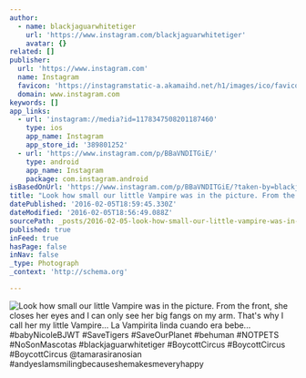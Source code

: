 ```yaml
---
author:
  - name: blackjaguarwhitetiger
    url: 'https://www.instagram.com/blackjaguarwhitetiger'
    avatar: {}
related: []
publisher:
  url: 'https://www.instagram.com'
  name: Instagram
  favicon: 'https://instagramstatic-a.akamaihd.net/h1/images/ico/favicon.ico/7cdab0872b15.ico'
  domain: www.instagram.com
keywords: []
app_links:
  - url: 'instagram://media?id=1178347508201187460'
    type: ios
    app_name: Instagram
    app_store_id: '389801252'
  - url: 'https://www.instagram.com/p/BBaVNDITGiE/'
    type: android
    app_name: Instagram
    package: com.instagram.android
isBasedOnUrl: 'https://www.instagram.com/p/BBaVNDITGiE/?taken-by=blackjaguarwhitetiger'
title: "Look how small our little Vampire was in the picture. From the front, she closes her eyes and I can only see her big fangs on my arm. That's why I call her my little Vampire... La Vampirita linda cuando era bebe... #babyNicoleBJWT #SaveTigers #SaveOurPlanet #behuman #NOTPETS #NoSonMascotas #blackjaguarwhitetiger #BoycottCircus #BoycottCircus #BoycottCircus @tamarasiranosian #andyesIamsmilingbecauseshemakesmeveryhappy"
datePublished: '2016-02-05T18:59:45.330Z'
dateModified: '2016-02-05T18:56:49.088Z'
sourcePath: _posts/2016-02-05-look-how-small-our-little-vampire-was-in-the-picture-from-t.md
published: true
inFeed: true
hasPage: false
inNav: false
_type: Photograph
_context: 'http://schema.org'

---
```

![Look how small our little Vampire was in the picture&period; From the front&comma; she closes her eyes and I can only see her big fangs on my arm&period; That's why I call her my little Vampire&period;&period;&period; La Vampirita linda cuando era bebe&period;&period;&period; &num;babyNicoleBJWT &num;SaveTigers &num;SaveOurPlanet &num;behuman &num;NOTPETS &num;NoSonMascotas &num;blackjaguarwhitetiger &num;BoycottCircus &num;BoycottCircus &num;BoycottCircus &commat;tamarasiranosian &num;andyesIamsmilingbecauseshemakesmeveryhappy](https://scontent.cdninstagram.com/t51.2885-15/s640x640/sh0.08/e35/12479193_1076646625733716_421803685_n.jpg)